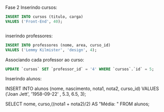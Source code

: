


Fase 2
Inserindo cursos:
```sql
INSERT INTO cursos (titulo, carga) 
VALUES ('Front-End', 40);
```
```sql

```
inserindo professores:
```sql
INSERT INTO professores (nome, area, curso_id) 
VALUES ('Lemmy Kilmister', 'design', 4);
```


Associando cada professor ao curso:
```sql
UPDATE `cursos` SET `professor_id` = '4' WHERE `cursos`.`id` = 5;
```


Inserindo alunos:

INSERT INTO alunos (nome, nascimento, nota1, nota2, curso_id) 
VALUES ('Joan Jett', '1958-09-22' , 5.3, 6.5, 3);

SELECT nome, curso,((nota1 + nota2)/2) AS "Média: " FROM alunos;